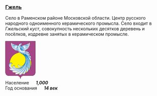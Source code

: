 <!--2022-07-17 02:02:04-->
### [Гжель]()
Селo в Раменском районе Московской области.
Центр русского народного одноименного керамического промысла.
Село входит в *Гжельский куст*, совокупность нескольких десятков деревень и посёлков,
издревне занятых в керамическом промысле.   

<img src="Gzhel.gif" width="96px"><br>
Население &emsp; ***1,000*** &emsp;<br>
Год&nbsp;основания &emsp; ***14 век***